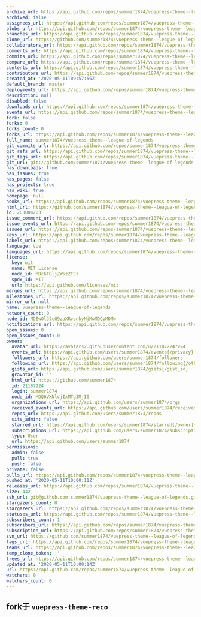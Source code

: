 ```yaml
---
archive_url: https://api.github.com/repos/summer1874/vuepress-theme--league-of-legends/{archive_format}{/ref}
archived: false
assignees_url: https://api.github.com/repos/summer1874/vuepress-theme--league-of-legends/assignees{/user}
blobs_url: https://api.github.com/repos/summer1874/vuepress-theme--league-of-legends/git/blobs{/sha}
branches_url: https://api.github.com/repos/summer1874/vuepress-theme--league-of-legends/branches{/branch}
clone_url: https://github.com/summer1874/vuepress-theme--league-of-legends.git
collaborators_url: https://api.github.com/repos/summer1874/vuepress-theme--league-of-legends/collaborators{/collaborator}
comments_url: https://api.github.com/repos/summer1874/vuepress-theme--league-of-legends/comments{/number}
commits_url: https://api.github.com/repos/summer1874/vuepress-theme--league-of-legends/commits{/sha}
compare_url: https://api.github.com/repos/summer1874/vuepress-theme--league-of-legends/compare/{base}...{head}
contents_url: https://api.github.com/repos/summer1874/vuepress-theme--league-of-legends/contents/{+path}
contributors_url: https://api.github.com/repos/summer1874/vuepress-theme--league-of-legends/contributors
created_at: '2020-05-11T09:57:56Z'
default_branch: master
deployments_url: https://api.github.com/repos/summer1874/vuepress-theme--league-of-legends/deployments
description: null
disabled: false
downloads_url: https://api.github.com/repos/summer1874/vuepress-theme--league-of-legends/downloads
events_url: https://api.github.com/repos/summer1874/vuepress-theme--league-of-legends/events
fork: false
forks: 0
forks_count: 0
forks_url: https://api.github.com/repos/summer1874/vuepress-theme--league-of-legends/forks
full_name: summer1874/vuepress-theme--league-of-legends
git_commits_url: https://api.github.com/repos/summer1874/vuepress-theme--league-of-legends/git/commits{/sha}
git_refs_url: https://api.github.com/repos/summer1874/vuepress-theme--league-of-legends/git/refs{/sha}
git_tags_url: https://api.github.com/repos/summer1874/vuepress-theme--league-of-legends/git/tags{/sha}
git_url: git://github.com/summer1874/vuepress-theme--league-of-legends.git
has_downloads: true
has_issues: true
has_pages: false
has_projects: true
has_wiki: true
homepage: null
hooks_url: https://api.github.com/repos/summer1874/vuepress-theme--league-of-legends/hooks
html_url: https://github.com/summer1874/vuepress-theme--league-of-legends
id: 263004203
issue_comment_url: https://api.github.com/repos/summer1874/vuepress-theme--league-of-legends/issues/comments{/number}
issue_events_url: https://api.github.com/repos/summer1874/vuepress-theme--league-of-legends/issues/events{/number}
issues_url: https://api.github.com/repos/summer1874/vuepress-theme--league-of-legends/issues{/number}
keys_url: https://api.github.com/repos/summer1874/vuepress-theme--league-of-legends/keys{/key_id}
labels_url: https://api.github.com/repos/summer1874/vuepress-theme--league-of-legends/labels{/name}
language: Vue
languages_url: https://api.github.com/repos/summer1874/vuepress-theme--league-of-legends/languages
license:
  key: mit
  name: MIT License
  node_id: MDc6TGljZW5zZTEz
  spdx_id: MIT
  url: https://api.github.com/licenses/mit
merges_url: https://api.github.com/repos/summer1874/vuepress-theme--league-of-legends/merges
milestones_url: https://api.github.com/repos/summer1874/vuepress-theme--league-of-legends/milestones{/number}
mirror_url: null
name: vuepress-theme--league-of-legends
network_count: 0
node_id: MDEwOlJlcG9zaXRvcnkyNjMwMDQyMDM=
notifications_url: https://api.github.com/repos/summer1874/vuepress-theme--league-of-legends/notifications{?since,all,participating}
open_issues: 0
open_issues_count: 0
owner:
  avatar_url: https://avatars2.githubusercontent.com/u/21187224?v=4
  events_url: https://api.github.com/users/summer1874/events{/privacy}
  followers_url: https://api.github.com/users/summer1874/followers
  following_url: https://api.github.com/users/summer1874/following{/other_user}
  gists_url: https://api.github.com/users/summer1874/gists{/gist_id}
  gravatar_id: ''
  html_url: https://github.com/summer1874
  id: 21187224
  login: summer1874
  node_id: MDQ6VXNlcjIxMTg3MjI0
  organizations_url: https://api.github.com/users/summer1874/orgs
  received_events_url: https://api.github.com/users/summer1874/received_events
  repos_url: https://api.github.com/users/summer1874/repos
  site_admin: false
  starred_url: https://api.github.com/users/summer1874/starred{/owner}{/repo}
  subscriptions_url: https://api.github.com/users/summer1874/subscriptions
  type: User
  url: https://api.github.com/users/summer1874
permissions:
  admin: false
  pull: true
  push: false
private: false
pulls_url: https://api.github.com/repos/summer1874/vuepress-theme--league-of-legends/pulls{/number}
pushed_at: '2020-05-11T10:00:11Z'
releases_url: https://api.github.com/repos/summer1874/vuepress-theme--league-of-legends/releases{/id}
size: 442
ssh_url: git@github.com:summer1874/vuepress-theme--league-of-legends.git
stargazers_count: 0
stargazers_url: https://api.github.com/repos/summer1874/vuepress-theme--league-of-legends/stargazers
statuses_url: https://api.github.com/repos/summer1874/vuepress-theme--league-of-legends/statuses/{sha}
subscribers_count: 1
subscribers_url: https://api.github.com/repos/summer1874/vuepress-theme--league-of-legends/subscribers
subscription_url: https://api.github.com/repos/summer1874/vuepress-theme--league-of-legends/subscription
svn_url: https://github.com/summer1874/vuepress-theme--league-of-legends
tags_url: https://api.github.com/repos/summer1874/vuepress-theme--league-of-legends/tags
teams_url: https://api.github.com/repos/summer1874/vuepress-theme--league-of-legends/teams
temp_clone_token: ''
trees_url: https://api.github.com/repos/summer1874/vuepress-theme--league-of-legends/git/trees{/sha}
updated_at: '2020-05-11T10:00:14Z'
url: https://api.github.com/repos/summer1874/vuepress-theme--league-of-legends
watchers: 0
watchers_count: 0
---
```


## fork于 `vuepress-theme-reco`
